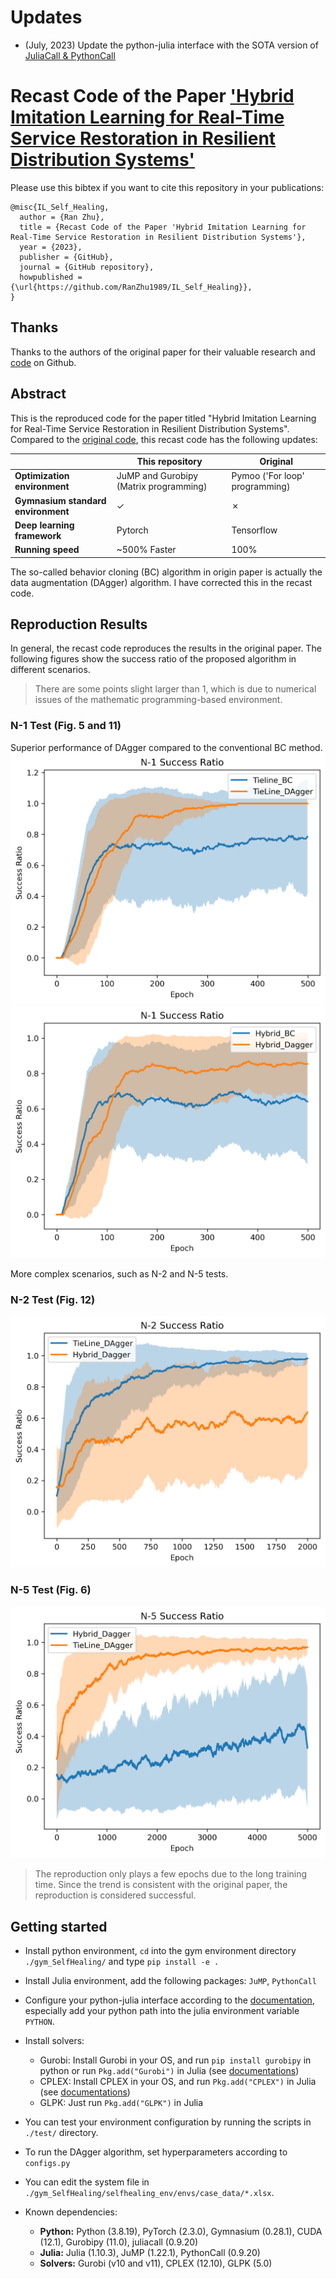 # Updates

- (July, 2023) Update the python-julia interface with the SOTA version of [JuliaCall & PythonCall](https://github.com/JuliaPy/PythonCall.jl)


# Recast Code of the Paper ['Hybrid Imitation Learning for Real-Time Service Restoration in Resilient Distribution Systems'](https://ieeexplore.ieee.org/document/9424985)

Please use this bibtex if you want to cite this repository in your publications:

    @misc{IL_Self_Healing,
      author = {Ran Zhu},
      title = {Recast Code of the Paper 'Hybrid Imitation Learning for Real-Time Service Restoration in Resilient Distribution Systems'},
      year = {2023},
      publisher = {GitHub},
      journal = {GitHub repository},
      howpublished = {\url{https://github.com/RanZhu1989/IL_Self_Healing}},
    }

## Thanks
Thanks to the authors of the original paper for their valuable research and [code](https://github.com/whoiszyc/IntelliHealer) on Github.

## Abstract
This is the reproduced code for the paper titled "Hybrid Imitation Learning for Real-Time Service Restoration in Resilient Distribution Systems". Compared to the [original code](https://github.com/whoiszyc/IntelliHealer), this recast code has the following updates:

|              | This repository      | Original     
|--------------|--------------|--------------| 
| **Optimization environment**    | JuMP and Gurobipy (Matrix programming) | Pymoo ('For loop' programming)| 
| **Gymnasium standard environment**    | &#10003; | &#10007;  |
| **Deep learning framework**    | Pytorch | Tensorflow |
| **Running speed**    | ~500% Faster | 100% |

The so-called behavior cloning (BC) algorithm in origin paper is actually the data augmentation (DAgger) algorithm. I have corrected this in the recast code.

## Reproduction Results
In general, the recast code reproduces the results in the original paper. The following figures show the success ratio of the proposed algorithm in different scenarios. 
> There are some points slight larger than 1, which is due to numerical issues of the mathematic programming-based environment.
### N-1 Test (Fig. 5 and 11)
Superior performance of DAgger compared to the conventional BC method.
![N_1](/pics/N-1_Success_Ratio_A.png)
![N_1](/pics/N-1_Success_Ratio_B.png)

More complex scenarios, such as N-2 and N-5 tests.
### N-2 Test (Fig. 12)
![N_2](/pics/N-2_Success_Ratio.png)
### N-5 Test (Fig. 6)
![N_5](/pics/N-5_Success_Ratio.png)
> The reproduction only plays a few epochs due to the long training time. Since the trend is consistent with the original paper, the reproduction is considered successful.

## Getting started
- Install python environment, `cd` into the gym environment directory `./gym_SelfHealing/` and type `pip install -e .`
- Install Julia environment, add the following packages: `JuMP`, `PythonCall`
- Configure your python-julia interface according to the [documentation](https://juliapy.github.io/PythonCall.jl/stable/pythoncall/), especially add your python path into the julia environment variable `PYTHON`.
- Install solvers:
    - Gurobi: Install Gurobi in your OS, and run `pip install gurobipy` in python or run `Pkg.add("Gurobi")` in Julia (see [documentations](https://github.com/jump-dev/Gurobi.jl))
    - CPLEX: Install CPLEX in your OS, and run `Pkg.add("CPLEX")` in Julia (see [documentations](https://github.com/jump-dev/CPLEX.jl))
    - GLPK: Just run `Pkg.add("GLPK")` in Julia
- You can test your environment configuration by running the scripts in `./test/` directory.
- To run the DAgger algorithm, set hyperparameters according to `configs.py`

- You can edit the system file in `./gym_SelfHealing/selfhealing_env/envs/case_data/*.xlsx`.

- Known dependencies: 
  - **Python:** Python (3.8.19), PyTorch (2.3.0), Gymnasium (0.28.1), CUDA (12.1), Gurobipy (11.0), juliacall (0.9.20)
  - **Julia:** Julia (1.10.3), JuMP (1.22.1), PythonCall (0.9.20)
  - **Solvers:** Gurobi (v10 and v11), CPLEX (12.10), GLPK (5.0)

